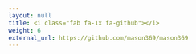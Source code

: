 ```yaml
---
layout: null
title: <i class="fab fa-1x fa-github"></i>
weight: 6
external_url: https://github.com/mason369/mason369
---
```

